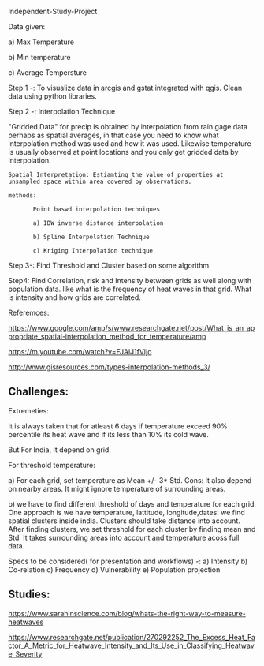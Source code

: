 Independent-Study-Project

Data given:

a) Max Temperature

b) Min temperature

c) Average Tempersture


Step 1 -:  To visualize data in arcgis and gstat integrated with qgis. Clean data using python libraries.

Step 2 -:  Interpolation Technique

"Gridded Data" for precip is obtained by interpolation from rain gage data perhaps as spatial averages, in that case you need to know what interpolation method was used and how it was used. Likewise temperature is usually observed at point locations and you only get gridded data by interpolation.

    Spatial Interpretation: Estiamting the value of properties at unsampled space within area covered by observations.
    
    methods:
    
           Point baswd interpolation techniques
           
           a) IDW inverse distance interpolation
           
           b) Spline Interpolation Technique
           
           c) Kriging Interpolation technique
   
Step 3-: Find Threshold and Cluster based on some algorithm

Step4: Find Correlation, risk and Intensity between grids as well along with population data. like what is the frequency of heat waves in that grid. What is intensity and how grids are correlated.

Referemces:

https://www.google.com/amp/s/www.researchgate.net/post/What_is_an_appropriate_spatial-interpolation_method_for_temperature/amp

https://m.youtube.com/watch?v=FJAiJ1fVljo

http://www.gisresources.com/types-interpolation-methods_3/


## Challenges:

Extremeties:

It is always taken that for atleast 6 days if temperature exceed 90% percentile its heat wave and if its less than 10% its cold wave.

But For India, It depend on grid.


For threshold temperature:

a) For each grid, set temperature as Mean +/- 3* Std. Cons: It also depend on nearby areas. It might ignore temperature of surrounding areas.

b) we have to find different threshold of days and temperature for each grid. One approach is we have temperature, lattitude, longitude,dates: we find spatial clusters inside india. Clusters should take distance into account. After finding clusters, we set threshold for each cluster by finding mean and Std. It takes surrounding areas into account and temperature acoss full data.


Specs to be considered( for presentation and workflows) -:
a) Intensity
b) Co-relation
c) Frequency 
d) Vulnerability
e) Population projection




## Studies:

https://www.sarahinscience.com/blog/whats-the-right-way-to-measure-heatwaves

https://www.researchgate.net/publication/270292252_The_Excess_Heat_Factor_A_Metric_for_Heatwave_Intensity_and_Its_Use_in_Classifying_Heatwave_Severity

